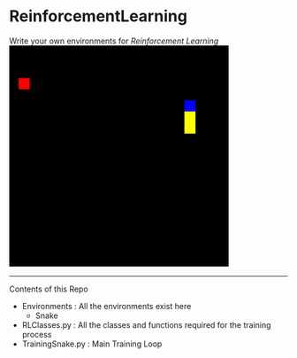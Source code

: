 # ReinforcementLearning

Write your own environments for *Reinforcement Learning*  
![Snake Image](./Images/Snake.png)

---
Contents of this Repo
* Environments : All the environments exist here
	* Snake
* RLClasses.py : All the classes and functions required for the training process
* TrainingSnake.py : Main Training Loop